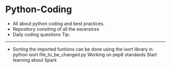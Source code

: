 # Python-Coding
- All about python coding and best practices.
- Repository consiting of all the excersices 
- Daily coding questions
Tip:
---
- Sorting the imported funtions can be done using the isort library in python
    isort file_to_be_changed.py
Working on pep8 standards
Start learning about Spark

